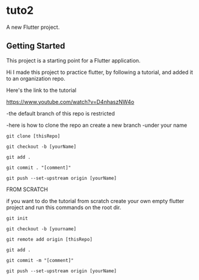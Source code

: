 # tuto2

A new Flutter project.

## Getting Started

This project is a starting point for a Flutter application.

Hi I made this project to practice flutter,
by following a tutorial, and added it to an organization repo.

Here's the link to the tutorial

https://www.youtube.com/watch?v=D4nhaszNW4o

-the default branch of this repo is restricted

-here is how to clone the repo an create a new branch
-under your name

```
git clone [thisRepo]
```

```
git checkout -b [yourName]
```

```
git add .
```

```
git commit . "[comment]"
```

```
git push --set-upstream origin [yourName]
```

FROM SCRATCH

if you want to do the tutorial from scratch create your own empty flutter project and run
this commands on the root dir.

```
git init
```

```
git checkout -b [yourname]
```

```
git remote add origin [thisRepo]
```

```
git add .
```

```
git commit -m "[comment]"
```

```
git push --set-upstream origin [yourName]
```
